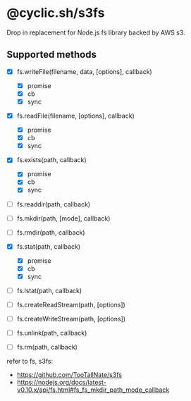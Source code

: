 # @cyclic.sh/s3fs

Drop in replacement for Node.js fs library backed by AWS s3.


## Supported methods
- [x] fs.writeFile(filename, data, [options], callback)
  - [x] promise
  - [x] cb
  - [x] sync
- [x] fs.readFile(filename, [options], callback)
  - [x] promise
  - [x] cb
  - [x] sync
- [x] fs.exists(path, callback)
  - [x] promise
  - [x] cb
  - [x] sync
- [ ] fs.readdir(path, callback)
- [ ] fs.mkdir(path, [mode], callback)
- [ ] fs.rmdir(path, callback)
- [x] fs.stat(path, callback)
  - [x] promise
  - [x] cb
  - [x] sync
- [ ] fs.lstat(path, callback)
- [ ] fs.createReadStream(path, [options])
- [ ] fs.createWriteStream(path, [options])
- [ ] fs.unlink(path, callback)
- [ ] fs.rm(path, callback)



refer to fs, s3fs:

- https://github.com/TooTallNate/s3fs
- https://nodejs.org/docs/latest-v0.10.x/api/fs.html#fs_fs_mkdir_path_mode_callback
